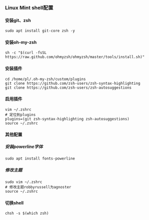 ### Linux Mint shell配置

#### 安装git、zsh

```shell
sudo apt install git-core zsh -y
```

#### 安装oh-my-zsh

```shell
sh -c "$(curl -fsSL https://raw.github.com/ohmyzsh/ohmyzsh/master/tools/install.sh)"
```

#### 安装插件

```shell
cd /home/pl/.oh-my-zsh/custom/plugins
git clone https://github.com/zsh-users/zsh-syntax-highlighting
git clone https://github.com/zsh-users/zsh-autosuggestions
```

#### 启用插件

```shell
vim ~/.zshrc
# 定位到plugins
plugins=(git zsh-syntax-highlighting zsh-autosuggestions)
source ~/.zshrc
```

#### 其他配置

##### 安装powerline字体

```shell
sudo apt install fonts-powerline
```

##### 修改主题

```shell
sudo vim ~/.zshrc
# 修改主题robbyrussell为agnoster
source ~/.zshrc
```

#### 切换shell

```shell
chsh -s $(which zsh)
```

